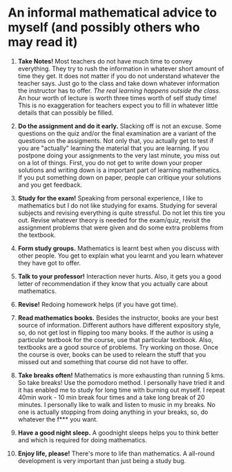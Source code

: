 # An informal mathematical advice to myself (and possibly others who may read it)

1. **Take Notes!**
Most teachers do not have much time to convey everything. They try to rush the information in whatever short amount of time they get. It does not matter if you do not understand whatever the teacher says. Just go to the class and take down whatever information the instructor has to offer. *The real learning happens outside the class*. An hour worth of lecture is worth three times worth of self study time! This is no exaggeration for teachers expect you to fill in whatever little details that can possibly be filled. 

2. **Do the assignment and do it early.**
Slacking off is not an excuse. Some questions on the quiz and/or the final examination are a variant of the questions on the assigments. Not only that, you actually get to test if you are "actually" learning the material that you are learning.
If you postpone doing your assignments to the very last minute, you miss out on a lot of things. First, you do not get to write down your proper solutions and writing down is a important part of learning mathematics. If you put something down on paper, people can critique your solutions and you get feedback. 

3. **Study for the exam!**
Speaking from personal experience, I like to mathematics but I do not like studying for exams. Studying for several subjects and revising everything is quite stressful. Do not let this tire you out. Revise whatever theory is needed for the exam/quiz, revisit the assignment problems that were given and do some extra problems from the textbook.

4. **Form study groups.**
Mathematics is learnt best when you discuss with other people. You get to explain what you learnt and you learn whatever they have got to offer. 

5. **Talk to your professor!**
Interaction never hurts. Also, it gets you a good letter of recommendation if they know that you actually care about mathematics.

6. **Revise!**
Redoing homework helps (if you have got time).

7. **Read mathematics books.**
Besides the instructor, books are your best source of information. Different authors have different expository style, so, do not get lost in flipping too many books. If the author is using a particular textbook for the course, use that particular textbook.  Also, textbooks are a good source of problems. Try working on those. Once the course is over, books can be used to relearn the stuff that you missed out and something that course did not have to offer.

8. **Take breaks often!**
Mathematics is more exhausting than running 5 kms. So take breaks! Use the pomodoro method. I personally have tried it and it has enabled me to study for long time with burning out myself. I repeat 40min work - 10 min break four times and a take long break of 20 minutes. I personally like to walk and listen to music in my breaks. No one is actually stopping from doing anything in your breaks, so, do whatever the f*** you want.

9. **Have a good night sleep.**
A goodnight sleeps helps you to think better and which is required for doing mathematics.

10. **Enjoy life, please!**
There's more to life than mathematics. A all-round development is very important than just being a study bug.
